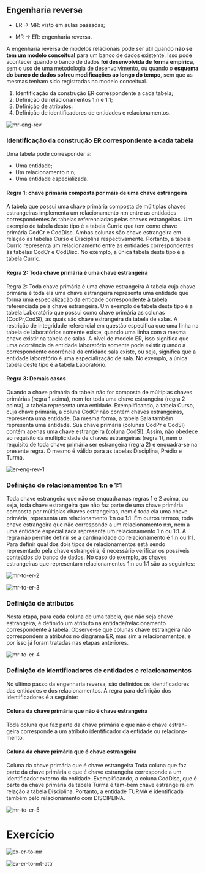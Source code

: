 ## Engenharia reversa

* ER → MR: visto em aulas passadas;

* MR → ER: engenharia reversa.

A engenharia reversa de modelos relacionais pode ser útil quando **não se tem um
modelo conceitual** para um banco de dados existente. Isso pode acontecer quando o
banco de dados **foi desenvolvida de forma empírica**, sem o uso de uma metodologia
de desenvolvimento, ou quando o **esquema do banco de dados sofreu modificações ao
longo do tempo**, sem que as mesmas tenham sido registradas no modelo conceitual.

1. Identificação da construção ER correspondente a cada tabela;
2. Definição de relacionamentos 1:n e 1:1;
3. Definição de atributos;
4. Definição de identificadores de entidades e relacionamentos.


![mr-eng-rev](../images/mr/mr-eng-rev.png)

### Identificação da construção ER correspondente a cada tabela

Uma tabela pode corresponder a:

* Uma entidade;
* Um relacionamento n:n;
* Uma entidade especializada.

#### Regra 1: chave primária composta por mais de uma chave estrangeira

A tabela que possui uma chave primária composta de múltiplas chaves estrangeiras
implementa um relacionamento n:n entre as entidades correspondentes às tabelas
referenciadas pelas chaves estrangeiras. Um exemplo de tabela deste tipo é a tabela
Curric que tem como chave primária CodCr e CodDisc. Ambas colunas são chave estrangeira
em relação às tabelas Curso e Disciplina respectivamente. Portanto, a tabela Curric
representa um relacionamento entre as entidades correspondentes às tabelas CodCr e
CodDisc. No exemplo, a única tabela deste tipo é a tabela Curric.

#### Regra 2: Toda chave primária é uma chave estrangeira

Regra 2: Toda chave primária é uma chave estrangeira A tabela cuja chave primária
é toda ela uma chave estrangeira representa uma entidade que forma uma especialização
da entidade correspondente à tabela referenciada pela chave estrangeira. Um exemplo
de tabela deste tipo é a tabela Laboratório que possui como chave primária as colunas
(CodPr,CodSl), as quais são chave estrangeira da tabela de salas. A restrição de
integridade referencial em questão especifica que uma linha na tabela de laboratórios
somente existe, quando uma linha com a mesma chave existir na tabela de salas. A
nível de modelo ER, isso significa que uma ocorrência da entidade laboratório somente
pode existir quando a correspondente ocorrência da entidade sala existe, ou seja,
significa que a entidade laboratório é uma especialização de sala. No exemplo, a
única tabela deste tipo é a tabela Laboratório.

#### Regra 3: Demais casos

Quando a chave primária da tabela não for composta de múltiplas chaves primárias
(regra 1 acima), nem for toda uma chave estrangeira (regra 2 acima), a tabela
representa uma entidade. Exemplificando, a tabela Curso, cuja chave primária, a
coluna CodCr não contém chaves estrangeiras, representa uma entidade. Da mesma
forma, a tabela Sala também representa uma entidade. Sua chave primária (colunas
CodPr e CodSl) contém apenas uma chave estrangeira (coluna CodSl). Assim, não obedece
ao requisito da multiplicidade de chaves estrangeiras (regra 1), nem o requisito de
toda chave primária ser estrangeira (regra 2) e enquadra-se na presente regra. O
mesmo é válido para as tabelas Disciplina, Prédio e Turma.

![er-eng-rev-1](../images/mr/er-eng-rev-1.png)


### Definição de relacionamentos 1:n e 1:1

Toda chave estrangeira que não se enquadra nas regras 1 e 2 acima, ou seja,
toda chave estrangeira que não faz parte de uma chave primária composta
por múltiplas chaves estrangeiras, nem é toda ela uma chave primária, representa um
relacionamento 1:n ou 1:1. Em outros termos, toda chave estrangeira que não corresponde
a um relacionamento n:n, nem a uma entidade especializada representa um relacionamento
1:n ou 1:1. A regra não permite definir se a cardinalidade do relacionamento é 1:n
ou 1:1. Para definir qual dos dois tipos de relacionamentos está sendo representado
pela chave estrangeira, é necessário verificar os possíveis conteúdos do banco de dados.
No caso do exemplo, as chaves estrangeiras que representam relacionamentos 1:n ou 1:1
são as seguintes:

![mr-to-er-2](../images/mr/mr-to-er-2.png)


![mr-to-er-3](../images/mr/mr-to-er-3.png)

### Definição de atributos

Nesta etapa, para cada coluna de uma tabela, que não seja chave estrangeira,
é definido um atributo na entidade/relacionamento correspondente à tabela.
Observe-se que colunas chave estrangeira não correspondem a atributos no diagrama
ER, mas sim a relacionamentos, e por isso já foram tratadas nas etapas anteriores.

![mr-to-er-4](../images/mr/mr-to-er-4.png)


### Definição de identificadores de entidades e relacionamentos

No último passo da engenharia reversa, são definidos os identificadores das
entidades e dos relacionamentos. A regra para definição dos identificadores é
a seguinte:

#### Coluna da chave primária que não é chave estrangeira

Toda coluna que faz parte da chave primária e que não é chave estran-
geira corresponde a um atributo identificador da entidade ou relaciona-
mento.

#### Coluna da chave primária que é chave estrangeira

Coluna da chave primária que é chave estrangeira Toda coluna que faz parte da
chave primária e que é chave estrangeira corresponde a um identificador externo da
entidade. Exemplificando, a coluna CodDisc, que é parte da chave primária da tabela
Turma é tam-bém chave estrangeira em relação a tabela Disciplina. Portanto, a entidade
TURMA é identificada também pelo relacionamento com DISCIPLINA.

![mr-to-er-5](../images/mr/mr-to-er-5.png)


# Exercício


![ex-er-to-mr](../images/mr/ex-er-to-mr.png)

![ex-er-to-mt-attr](../images/mr/ex-er-to-mt-attr.png)
